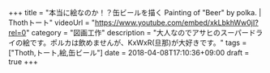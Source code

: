 +++
title =  "本当に絵なのか！？缶ビールを描く Painting of "Beer" by polka. | Thothトート"
videoUrl = "https://www.youtube.com/embed/xkLbkhWw0jI?rel=0"
category = "図画工作"
description = "大人なのでアサヒのスーパードライの絵です。ポルカは飲めませんが、KxWxR(旦那)が大好きです。"
tags = ["Thoth,トート,絵,缶ビール"]
date = 2018-04-08T17:10:36+09:00
draft = true
+++

